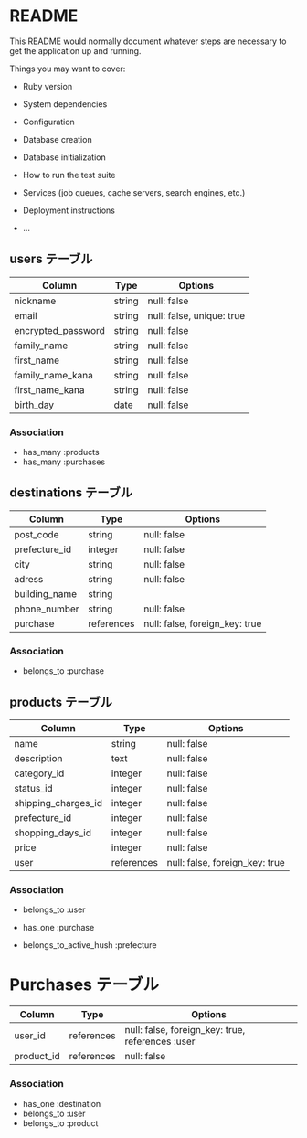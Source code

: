 # README

This README would normally document whatever steps are necessary to get the
application up and running.

Things you may want to cover:

* Ruby version

* System dependencies

* Configuration

* Database creation

* Database initialization

* How to run the test suite

* Services (job queues, cache servers, search engines, etc.)

* Deployment instructions

* ...


## users テーブル

| Column             | Type    | Options                   |
| ------------------ | ------- | ------------------------- |
| nickname           | string  | null: false               |
| email              | string  | null: false, unique: true |
| encrypted_password | string  | null: false               |
| family_name        | string  | null: false               |
| first_name         | string  | null: false               |
| family_name_kana   | string  | null: false               |
| first_name_kana    | string  | null: false               |
| birth_day          | date    | null: false               |

### Association
- has_many :products
- has_many :purchases 




## destinations テーブル

| Column             | Type       | Options                        |
| ------------------ | ---------- | -------------------------------|
| post_code          | string     | null: false                    |
| prefecture_id      | integer    | null: false                    | 
| city               | string     | null: false                    |
| adress             | string     | null: false                    |
| building_name      | string     |                                |
| phone_number       | string     | null: false                    |
| purchase           | references | null: false, foreign_key: true |

### Association
- belongs_to :purchase 


## products テーブル

| Column              | Type       | Options                        |
| ------------------- | ---------- | -------------------------------|
| name                | string     | null: false                    |
| description         | text       | null: false                    |
| category_id         | integer    | null: false                    |
| status_id           | integer    | null: false                    |
| shipping_charges_id | integer    | null: false                    |
| prefecture_id       | integer    | null: false                    |
| shopping_days_id    | integer    | null: false                    | 
| price               | integer    | null: false                    |
| user                | references | null: false, foreign_key: true |

### Association
- belongs_to :user
- has_one :purchase 

- belongs_to_active_hush :prefecture


# Purchases テーブル

| Column            | Type       | Options                                          |
| ----------------- | ---------- | -------------------------------------------------|
| user_id           | references | null: false, foreign_key: true, references :user |
| product_id        | references | null: false                                      |

### Association
- has_one :destination
- belongs_to :user 
- belongs_to :product 



